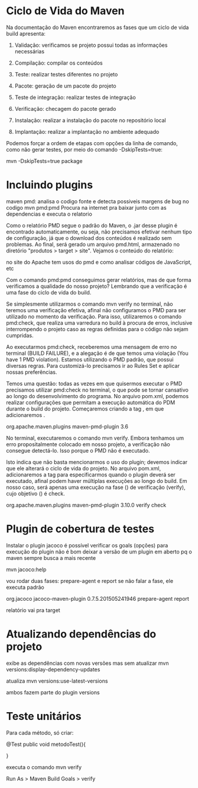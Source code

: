 # Ciclo de Vida do Maven

Na documentação do Maven encontraremos as fases que um ciclo de vida build apresenta:

1. Validação: verificamos se projeto possui todas as informações necessárias

2. Compilação: compilar os conteúdos

3. Teste: realizar testes diferentes no projeto

4. Pacote: geração de um pacote do projeto

5. Teste de integração: realizar testes de integração

6. Verificação: checagem do pacote gerado

7. Instalação: realizar a instalação do pacote no repositório local

8. Implantação: realizar a implantação no ambiente adequado

Podemos forçar a ordem de etapas com opções da linha de comando, como não gerar testes, por meio do comando -DskipTests=true:

mvn -DskipTests=true package

# Incluindo plugins

maven pmd: analisa o codigo fonte e detecta possiveis margens de bug no codigo
mvn pmd:pmd
Procura na internet pra baixar junto com as dependencias e executa o relatorio

Como o relatório PMD segue o padrão do Maven, o .jar desse plugin é encontrado automaticamente, ou seja, não precisamos efetivar nenhum tipo de configuração, já que o download dos conteúdos é realizado sem problemas. Ao final, será gerado um arquivo pmd.html, armazenado no diretório "produtos > target > site". Vejamos o conteúdo do relatório:

no site do Apache tem usos do pmd e como analisar códigos de JavaScript, etc

Com o comando pmd:pmd conseguimos gerar relatórios, mas de que forma verificamos a qualidade do nosso projeto? Lembrando que a verificação é uma fase do ciclo de vida do build.

Se simplesmente utilizarmos o comando mvn verify no terminal, não teremos uma verificação efetiva, afinal não configuramos o PMD para ser utilizado no momento da verificação. Para isso, utilizaremos o comando pmd:check, que realiza uma varredura no build à procura de erros, inclusive interrompendo o projeto caso as regras definidas para o código não sejam cumpridas.

Ao executarmos pmd:check, receberemos uma mensagem de erro no terminal (BUILD FAILURE), e a alegação é de que temos uma violação (You have 1 PMD violation). Estamos utilizando o PMD padrão, que possui diversas regras. Para customizá-lo precisamos ir ao Rules Set e aplicar nossas preferências.

Temos uma questão: todas as vezes em que quisermos executar o PMD precisamos utilizar pmd:check no terminal, o que pode se tornar cansativo ao longo do desenvolvimento do programa. No arquivo pom.xml, podemos realizar configurações que permitam a execução automática do PDM durante o build do projeto. Começaremos criando a tag <build>, em que adicionaremos <plugins>.

<build>
    <plugins>
    <plugins>
    <plugin>
      <groupId>org.apache.maven.plugins</groupId>
      <artifactId>maven-pmd-plugin</artifactId>
      <version>3.6</version>
    </plugin>
  </plugins>
    </plugins>
</build>

No terminal, executaremos o comando mvn verify. Embora tenhamos um erro propositalmente colocado em nosso projeto, a verificação não consegue detectá-lo. Isso porque o PMD não é executado.

Isto indica que não basta mencionarmos o uso do plugin; devemos indicar que ele alterará o ciclo de vida do projeto. No arquivo pom.xml, adicionaremos a tag <executions> para especificarmos quando o plugin deverá ser executado, afinal podem haver múltiplas execuções ao longo do build. Em nosso caso, será apenas uma execução na fase (<phase>) de verificação (verify), cujo objetivo (<goals>) é check.

<project>
  <!-- ... -->
  <build>
    <plugins>
      <plugin>
        <groupId>org.apache.maven.plugins</groupId>
        <artifactId>maven-pmd-plugin</artifactId>
        <version>3.10.0</version>
        <executions>
            <execution>
                <phase>verify</phase>
                    <goals>
                        <goal>check</goal>
                    </goals>
            </execution>
        </executions>
      </plugin>
    </plugins>
  </build>
  <!-- ... -->
</project>

# Plugin de cobertura de testes

Instalar o plugin jacoco
é possível verificar os goals (opções) para execução do plugin
não é bom deixar a versão de um plugin em aberto pq o maven sempre busca a mais recente

mvn jacoco:help

vou rodar duas fases: prepare-agent e report
se não falar a fase, ele executa padrão
<executions>

<plugin>
  <groupId>org.jacoco</groupId>
  <artifactId>jacoco-maven-plugin</artifactId>
  <version>0.7.5.201505241946</version>
    <executions>
        <execution>
            <goals>
                <goal>prepare-agent</goal>
                <goal>report</goal>
            </goals>
        </execution>
    </executions>
</plugin>

relatório vai pra target

# Atualizando dependências do projeto

exibe as dependências com novas versões mas sem atualizar
mvn versions:display-dependency-updates

atualiza
mvn versions:use-latest-versions

ambos fazem parte do plugin versions

# Teste unitários

Para cada método, só criar:

@Test
public void metodoTest(){

}

executa o comando mvn verify

Run As > Maven Build
Goals > verify
